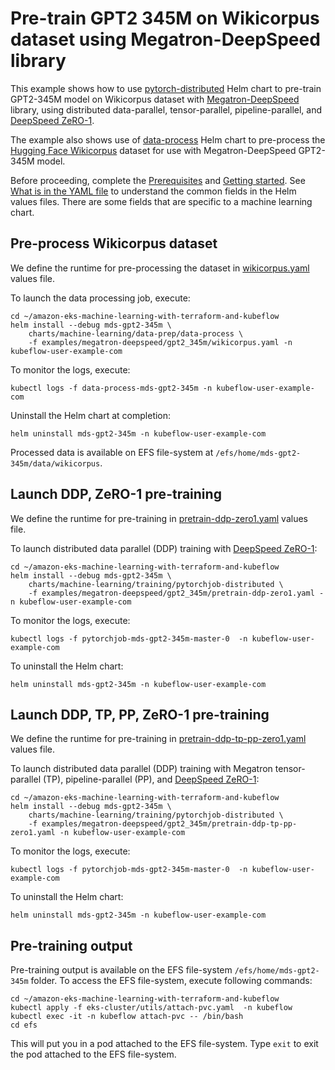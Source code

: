 # Pre-train GPT2 345M on Wikicorpus dataset using Megatron-DeepSpeed library

This example shows how to use [pytorch-distributed](../../../charts/machine-learning/training/pytorchjob-elastic/Chart.yaml) Helm chart to pre-train GPT2-345M model on Wikicorpus dataset with [Megatron-DeepSpeed](https://github.com/microsoft/Megatron-DeepSpeed) library, using distributed data-parallel, tensor-parallel, pipeline-parallel, and [DeepSpeed ZeRO-1](https://www.deepspeed.ai/tutorials/zero/). 

The example also shows use of [data-process](../../../charts/machine-learning/data-prep/data-process/Chart.yaml) Helm chart to pre-process the [Hugging Face Wikicorpus](https://huggingface.co/datasets/wikicorpus) dataset for use with Megatron-DeepSpeed GPT2-345M model.

Before proceeding, complete the [Prerequisites](../../../README.md#prerequisites) and [Getting started](../../../README.md#getting-started). See [What is in the YAML file](../../../README.md#what-is-in-the-yaml-file) to understand the common fields in the Helm values files. There are some fields that are specific to a machine learning chart.

## Pre-process Wikicorpus dataset

We define the runtime for pre-processing the dataset in [wikicorpus.yaml](./wikicorpus.yaml) values file. 

To launch the data processing job, execute:

    cd ~/amazon-eks-machine-learning-with-terraform-and-kubeflow
    helm install --debug mds-gpt2-345m \
        charts/machine-learning/data-prep/data-process \
        -f examples/megatron-deepspeed/gpt2_345m/wikicorpus.yaml -n kubeflow-user-example-com

To monitor the logs, execute:

    kubectl logs -f data-process-mds-gpt2-345m -n kubeflow-user-example-com

Uninstall the Helm chart at completion:

    helm uninstall mds-gpt2-345m -n kubeflow-user-example-com

Processed data is available on EFS file-system at `/efs/home/mds-gpt2-345m/data/wikicorpus`.

## Launch DDP, ZeRO-1 pre-training 

We define the runtime for pre-training in [pretrain-ddp-zero1.yaml](./pretrain-ddp-zero1.yaml) values file. 

To launch distributed data parallel (DDP) training  with [DeepSpeed ZeRO-1](https://www.deepspeed.ai/tutorials/zero/):

    cd ~/amazon-eks-machine-learning-with-terraform-and-kubeflow
    helm install --debug mds-gpt2-345m \
        charts/machine-learning/training/pytorchjob-distributed \
        -f examples/megatron-deepspeed/gpt2_345m/pretrain-ddp-zero1.yaml -n kubeflow-user-example-com

To monitor the logs, execute:

    kubectl logs -f pytorchjob-mds-gpt2-345m-master-0  -n kubeflow-user-example-com

To uninstall the Helm chart:

    helm uninstall mds-gpt2-345m -n kubeflow-user-example-com

## Launch DDP, TP, PP, ZeRO-1 pre-training 

We define the runtime for pre-training in [pretrain-ddp-tp-pp-zero1.yaml](./pretrain-ddp-tp-pp-zero1.yaml) values file. 

To launch distributed data parallel (DDP) training  with Megatron tensor-parallel (TP), pipeline-parallel (PP),  and [DeepSpeed ZeRO-1](https://www.deepspeed.ai/tutorials/zero/):

    cd ~/amazon-eks-machine-learning-with-terraform-and-kubeflow
    helm install --debug mds-gpt2-345m \
        charts/machine-learning/training/pytorchjob-distributed \
        -f examples/megatron-deepspeed/gpt2_345m/pretrain-ddp-tp-pp-zero1.yaml -n kubeflow-user-example-com

To monitor the logs, execute:

    kubectl logs -f pytorchjob-mds-gpt2-345m-master-0  -n kubeflow-user-example-com

To uninstall the Helm chart:

    helm uninstall mds-gpt2-345m -n kubeflow-user-example-com

## Pre-training output

Pre-training output is available on the EFS file-system `/efs/home/mds-gpt2-345m` folder. To access the EFS file-system, execute following commands:

    cd ~/amazon-eks-machine-learning-with-terraform-and-kubeflow
    kubectl apply -f eks-cluster/utils/attach-pvc.yaml  -n kubeflow
    kubectl exec -it -n kubeflow attach-pvc -- /bin/bash
    cd efs

This will put you in a pod attached to the EFS file-system. Type `exit` to exit the pod attached to the EFS file-system.